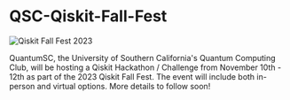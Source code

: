 # QSC-Qiskit-Fall-Fest
![Qiskit Fall Fest 2023](https://user-images.githubusercontent.com/95167383/266774144-4f4a8065-60d9-4753-8f7b-33d406a556fc.png)

QuantumSC, the University of Southern California's Quantum Computing Club, will be hosting a Qiskit Hackathon / Challenge from November 10th - 12th as part of the 2023 Qiskit Fall Fest. The event will include both in-person and virtual options. More details to follow soon!
